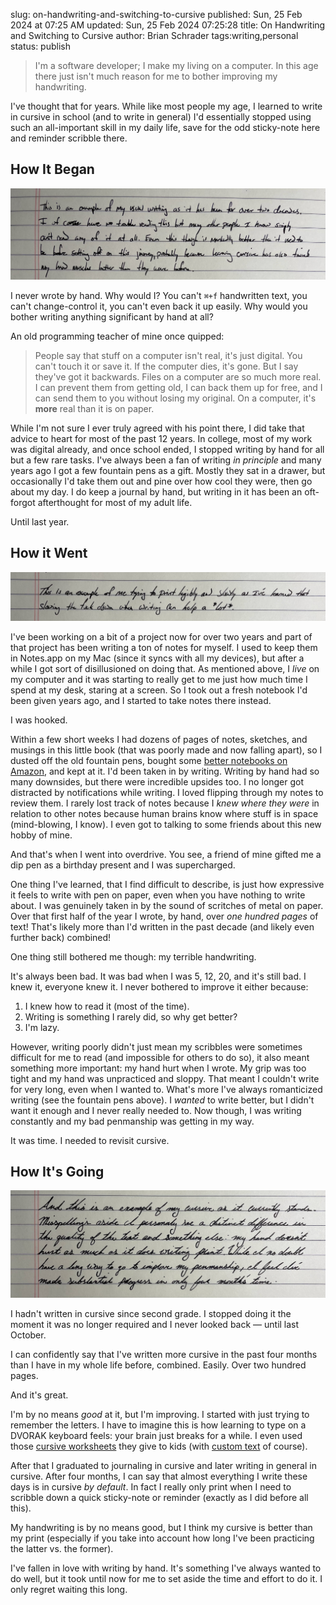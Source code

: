 slug: on-handwriting-and-switching-to-cursive
published: Sun, 25 Feb 2024 at 07:25 AM
updated: Sun, 25 Feb 2024 07:25:28 
title: On Handwriting and Switching to Cursive
author: Brian Schrader
tags:writing,personal
status: publish

> I'm a software developer; I make my living on a computer. In this age there just isn't much reason for me to bother improving my handwriting.

I've thought that for years. While like most people my age, I learned to write in cursive in school (and to write in general) I'd essentially stopped using such an all-important skill in my daily life, save for the odd sticky-note here and reminder scribble there.

## How It Began

![Examples of my typical print writing](/images/blog/writing-example-print.png)

I never wrote by hand. Why would I? You can't <code>⌘+f</code> handwritten text, you can't change-control it, you can't even back it up easily. Why would you bother writing anything significant by hand at all?

An old programming teacher of mine once quipped:

> People say that stuff on a computer isn't real, it's just digital. You can't touch it or save it. If the computer dies, it's gone. But I say they've got it backwards. Files on a computer are so much more real. I can prevent them from getting old, I can back them up for free, and I can send them to you without losing my original. On a computer, it's **more** real than it is on paper.

While I'm not sure I ever truly agreed with his point there, I did take that advice to heart for most of the past 12 years. In college, most of my work was digital already, and once school ended, I stopped writing by hand for all but a few rare tasks. I've always been a fan of writing *in principle* and many years ago I got a few fountain pens as a gift. Mostly they sat in a drawer, but occasionally I'd take them out and pine over how cool they were, then go about my day. I do keep a journal by hand, but writing in it has been an oft-forgot afterthought for most of my adult life.

Until last year.

## How it Went

![Examples of my slightly enhanced print writing](/images/blog/writing-examples-better-print.png)

I've been working on a bit of a project now for over two years and part of that project has been writing a ton of notes for myself. I used to keep them in Notes.app on my Mac (since it syncs with all my devices), but after a while I got sort of disillusioned on doing that. As mentioned above, I *live* on my computer and it was starting to really get to me just how much time I spend at my desk, staring at a screen. So I took out a fresh notebook I'd been given years ago, and I started to take notes there instead.

I was hooked.

Within a few short weeks I had dozens of pages of notes, sketches, and musings in this little book (that was poorly made and now falling apart), so I dusted off the old fountain pens, bought some [better notebooks on Amazon](https://www.amazon.com/gp/product/B07YLTJHH4/), and kept at it. I'd been taken in by writing. Writing by hand had so many downsides, but there were incredible upsides too. I no longer got distracted by notifications while writing. I loved flipping through my notes to review them. I rarely lost track of notes because I *knew where they were* in relation to other notes because human brains know where stuff is in space (mind-blowing, I know). I even got to talking to some friends about this new hobby of mine.

And that's when I went into overdrive. You see, a friend of mine gifted me a dip pen as a birthday present and I was supercharged.

One thing I've learned, that I find difficult to describe, is just how expressive it feels to write with pen on paper, even when you have nothing to write about. I was genuinely taken in by the sound of scritches of metal on paper. Over that first half of the year I wrote, by hand, over *one hundred pages* of text! That's likely more than I'd written in the past decade (and likely even further back) combined!

One thing still bothered me though: my terrible handwriting.

It's always been bad. It was bad when I was 5, 12, 20, and it's still bad. I knew it, everyone knew it. I never bothered to improve it either because:

1. I knew how to read it (most of the time).
2. Writing is something I rarely did, so why get better?
3. I'm lazy.

However, writing poorly didn't just mean my scribbles were sometimes difficult for me to read (and impossible for others to do so), it also meant something more important: my hand hurt when I wrote. My grip was too tight and my hand was unpracticed and sloppy. That meant I couldn't write for very long, even when I wanted to. What's more I've always romanticized writing (see the fountain pens above). I *wanted* to write better, but I didn't want it enough and I never really needed to. Now though, I was writing constantly and my bad penmanship was getting in my way.

It was time. I needed to revisit cursive.

## How It's Going

![Examples of my cursive writing](/images/blog/writing-examples-cursive.png)

I hadn't written in cursive since second grade. I stopped doing it the moment it was no longer required and I never looked back &mdash; until last October.

I can confidently say that I've written more cursive in the past four months than I have in my whole life before, combined. Easily. Over two hundred pages.

And it's great.

I'm by no means *good* at it, but I'm improving. I started with just trying to remember the letters. I have to imagine this is how learning to type on a DVORAK keyboard feels: your brain just breaks for a while. I even used those [cursive worksheets](https://www.worksheetworks.com/english/writing/handwriting/cursive-practice.html) they give to kids (with [custom text](https://tolkiengateway.net/wiki/Song_of_Parting#In_The_Silmarillion) of course).

After that I graduated to journaling in cursive and later writing in general in cursive. After four months, I can say that almost everything I write these days is in cursive *by default*. In fact I really only print when I need to scribble down a quick sticky-note or reminder (exactly as I did before all this).

My handwriting is by no means good, but I think my cursive is better than my print (especially if you take into account how long I've been practicing the latter vs. the former).

I've fallen in love with writing by hand. It's something I've always wanted to do well, but it took until now for me to set aside the time and effort to do it. I only regret waiting this long.


